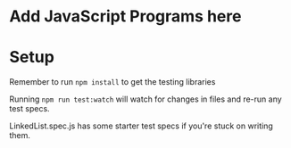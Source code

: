 # Add JavaScript Programs here

# Setup
Remember to run `npm install` to get the testing libraries

Running `npm run test:watch` will watch for changes in files and re-run any test specs.


LinkedList.spec.js has some starter test specs if you're stuck on writing them.
